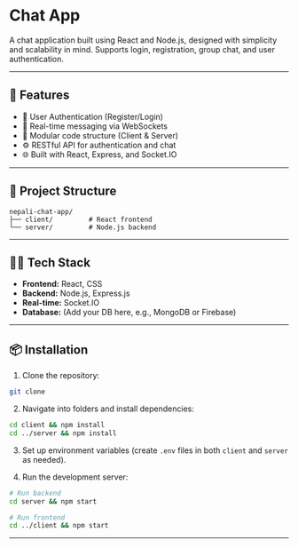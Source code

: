 #  Chat App 

A  chat application built using React and Node.js, designed with simplicity and scalability in mind. Supports login, registration, group chat, and user authentication.

---

## 🚀 Features

- 🔐 User Authentication (Register/Login)
- 💬 Real-time messaging via WebSockets
- 📁 Modular code structure (Client & Server)
- ⚙️ RESTful API for authentication and chat
- 🌐 Built with React, Express, and Socket.IO

---

## 📁 Project Structure

```
nepali-chat-app/
├── client/         # React frontend
└── server/         # Node.js backend
```

---

## 🧑‍💻 Tech Stack

- **Frontend:** React, CSS
- **Backend:** Node.js, Express.js
- **Real-time:** Socket.IO
- **Database:** (Add your DB here, e.g., MongoDB or Firebase)

---

## 📦 Installation

1. Clone the repository:
```bash
git clone
```

2. Navigate into folders and install dependencies:
```bash
cd client && npm install
cd ../server && npm install
```

3. Set up environment variables (create `.env` files in both `client` and `server` as needed).

4. Run the development server:
```bash
# Run backend
cd server && npm start

# Run frontend
cd ../client && npm start
```

---


